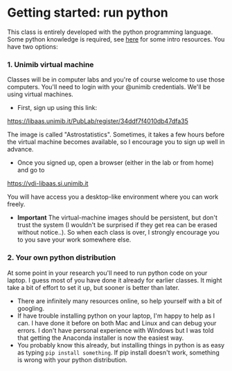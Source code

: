# Getting started: run python

This class is entirely developed with the python programming language. Some python knowledge is required, see [here](README.md) for some intro resources. You have two options:

### 1. Unimib virtual machine

Classes will be in computer labs and you're of course welcome to use those computers. You'll need to login with your @unimib credentials. We'll be using virtual machines. 

- First, sign up using this link:

https://libaas.unimib.it/PubLab/register/34ddf7f4010db47dfa35

The image is called "Astrostatistics". Sometimes, it takes a few hours before the virtual machine becomes available, so I encourage you to sign up well in advance.  

- Once you signed up, open a browser (either in the lab or from home) and go to

https://vdi-libaas.si.unimib.it

You will have access you a desktop-like environment where you can work freely. 

- **Important** The virtual-machine images should be persistent, but don't trust the system (I wouldn't be surprised if they get rea can be erased without notice..). So when each class is over, I strongly encourage you to you save your work somewhere else.


### 2. Your own python distribution
At some point in your research you'll need to run python code on your laptop. I guess most of you have done it already for earlier classes. It might take a bit of effort to set it up, but sooner is better than later.

- There are infinitely many resources online, so help yourself with a bit of googling.
- If have trouble installing python on your laptop, I'm happy to help as I can. I have done it before on both Mac and Linux and can debug your errors. I don't have personal experience with Windows but I was told that getting the Anaconda installer is now the easiest way.
- You probably know this already, but installing things in python is as easy as typing `pip install something`. If pip install doesn't work, something is wrong with your python distribution.
